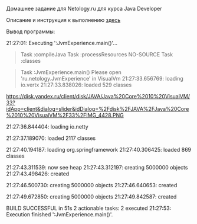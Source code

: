 Домашнее задание для Netology.ru для курса Java Developer   

Описание и инструкция к выполнению [здесь](https://github.com/netology-code/jd-homeworks/tree/master/jvm/README.md)

Вывод программы:

21:27:01: Executing ':JvmExperience.main()'...

>  Task :compileJava
>  Task :processResources NO-SOURCE
>  Task :classes

>  Task :JvmExperience.main()
Please open 'ru.netology.JvmExperience' in VisualVm
21:27:33.656769: loading io.vertx
21:27:33.838026: loaded 529 classes

https://disk.yandex.ru/client/disk/JAVA/Java%20Core%2010%20VisualVM/33?idApp=client&dialog=slider&idDialog=%2Fdisk%2FJAVA%2FJava%20Core%2010%20VisualVM%2F33%2FIMG_4428.PNG




21:27:36.844404: loading io.netty


21:27:37.189070: loaded 2117 classes


21:27:40.194187: loading org.springframework
21:27:40.306425: loaded 869 classes


21:27:43.311539: now see heap
21:27:43.312197: creating 5000000 objects
21:27:43.498426: created


21:27:46.500730: creating 5000000 objects
21:27:46.640653: created


21:27:49.672850: creating 5000000 objects
21:27:49.842587: created




BUILD SUCCESSFUL in 51s
2 actionable tasks: 2 executed
21:27:53: Execution finished ':JvmExperience.main()'.
